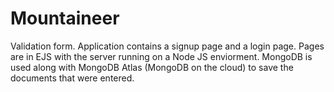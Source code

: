 # Mountaineer

Validation form. Application contains a signup page and a login page. Pages are in EJS with the server running on a Node JS enviorment. MongoDB is used along with MongoDB Atlas (MongoDB on the cloud) to save the documents that were entered.
